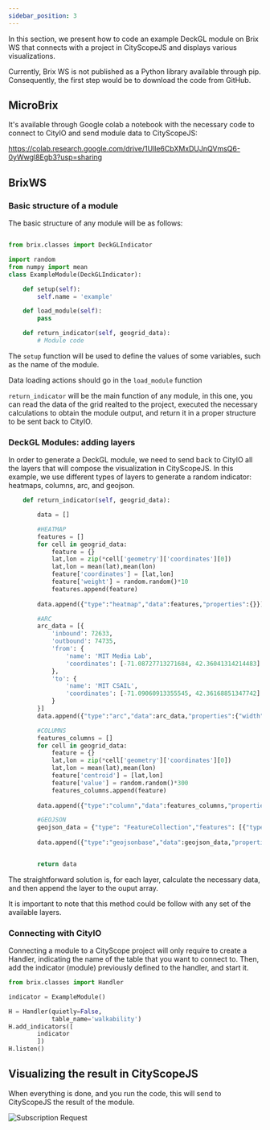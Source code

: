 ```yaml
---
sidebar_position: 3
---
```


In this section, we present how to code an example DeckGL module on Brix WS that connects with a project in CityScopeJS and displays various visualizations.

Currently, Brix WS is not published as a Python library available through pip. Consequently, the first step would be to download the code from GitHub.

## MicroBrix

It's available through Google colab a notebook with the necessary code to connect to CityIO and send module data to CityScopeJS:

https://colab.research.google.com/drive/1Ulle6CbXMxDUJnQVmsQ6-0yWwgl8Egb3?usp=sharing

## BrixWS

### Basic structure of a module

The basic structure of any module will be as follows:

```python

from brix.classes import DeckGLIndicator

import random
from numpy import mean
class ExampleModule(DeckGLIndicator):

    def setup(self):
        self.name = 'example'

    def load_module(self):
        pass

    def return_indicator(self, geogrid_data):
        # Module code
```

The `setup` function will be used to define the values of some variables, such as the name of the module.

Data loading actions should go in the `load_module` function

`return_indicator` will be the main function of any module, in this one, you can read the data of the grid realted to the project, executed the necessary calculations to obtain the module output, and return it in a proper structure to be sent back to CityIO.

### DeckGL Modules: adding layers

In order to generate a DeckGL module, we need to send back to CityIO all the layers that will compose the visualization in CityScopeJS. In this example, we use different types of layers to generate a random indicator: heatmaps, columns, arc, and geojson.

```python
    def return_indicator(self, geogrid_data):

        data = []

        #HEATMAP
        features = []
        for cell in geogrid_data:
            feature = {}
            lat,lon = zip(*cell['geometry']['coordinates'][0])
            lat,lon = mean(lat),mean(lon)
            feature['coordinates'] = [lat,lon]
            feature['weight'] = random.random()*10
            features.append(feature)
    
        data.append({"type":"heatmap","data":features,"properties":{}}) 

        #ARC
        arc_data = [{
            'inbound': 72633,
            'outbound': 74735,
            'from': {
                'name': 'MIT Media Lab',
                'coordinates': [-71.08727713271684, 42.36041314214483]
            },
            'to': {
                'name': 'MIT CSAIL',
                'coordinates': [-71.09060913355545, 42.36168851347742]
            }
        }]
        data.append({"type":"arc","data":arc_data,"properties":{"width":1}}) 

        #COLUMNS
        features_columns = []
        for cell in geogrid_data:
            feature = {}
            lat,lon = zip(*cell['geometry']['coordinates'][0])
            lat,lon = mean(lat),mean(lon)
            feature['centroid'] = [lat,lon]
            feature['value'] = random.random()*300
            features_columns.append(feature)
    
        data.append({"type":"column","data":features_columns,"properties":{}}) 

        #GEOJSON
        geojson_data = {"type": "FeatureCollection","features": [{"type": "Feature","properties": {},"geometry": {"coordinates": [[[-71.09236362469034,42.35778603125499],[-71.08986747898945,42.3585765398804],[-71.0901949616614,42.35911429516614],[-71.09076987568574,42.358931458885564],[-71.09126473839052,42.35978648280218],[-71.09261105604213,42.35938317108344],[-71.09214530290863,42.3584421003398],[-71.09268382996976,42.35830766051154],[-71.09236362469034,42.35778603125499]]],"type": "Polygon"}}]}
   
        data.append({"type":"geojsonbase","data":geojson_data,"properties":{}}) 


        return data
```

The straightforward solution is, for each layer, calculate the necessary data, and then append the layer to the ouput array.

It is important to note that this method could be follow with any set of the available layers.

### Connecting with CityIO

Connecting a module to a CityScope project will only require  to create a Handler, indicating the name of the table that you want to connect to. Then, add the indicator (module) previously defined to the handler, and start it.

```python
from brix.classes import Handler

indicator = ExampleModule()

H = Handler(quietly=False,
            table_name='walkability')
H.add_indicators([
        indicator
        ])
H.listen()
```

## Visualizing the result in CityScopeJS

When everything is done, and you run the code, this will send to CityScopeJS the result of the module.

![Subscription Request](/img/brix/deckgl-module.png)

